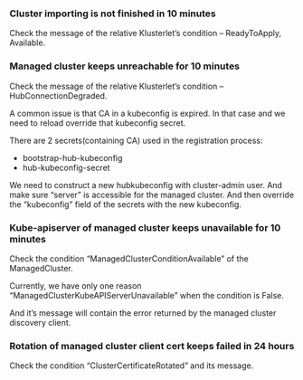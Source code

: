 ### Cluster importing is not finished in 10 minutes

Check the message of the relative Klusterlet’s condition – ReadyToApply, Available.

### Managed cluster keeps unreachable for 10 minutes

Check the message of the relative Klusterlet’s condition – HubConnectionDegraded.

A common issue is that CA in a kubeconfig is expired. In that case and we need to reload override that kubeconfig secret.

There are 2 secrets(containing CA) used in the registration process:
* bootstrap-hub-kubeconfig
* hub-kubeconfig-secret

We need to construct a new hubkubeconfig with cluster-admin user. And make sure “server” is accessible for the managed cluster. And then override the “kubeconfig” field of the secrets with the new kubeconfig.

### Kube-apiserver of managed cluster keeps unavailable for 10 minutes

Check the condition “ManagedClusterConditionAvailable” of the ManagedCluster.

Currently, we have only one reason “ManagedClusterKubeAPIServerUnavailable” when the condition is False.

And it’s message will contain the error returned by the managed cluster discovery client.

### Rotation of managed cluster client cert keeps failed in 24 hours

Check the condition “ClusterCertificateRotated” and its message.